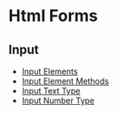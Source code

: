 # Html Forms

## Input
- [Input Elements](./src/html/inputs.html)
- [Input Element Methods](./src/html/input-methods.html)
- [Input Text Type](./src/html/input-text.html)
- [Input Number Type](./src/html/input-number.html)